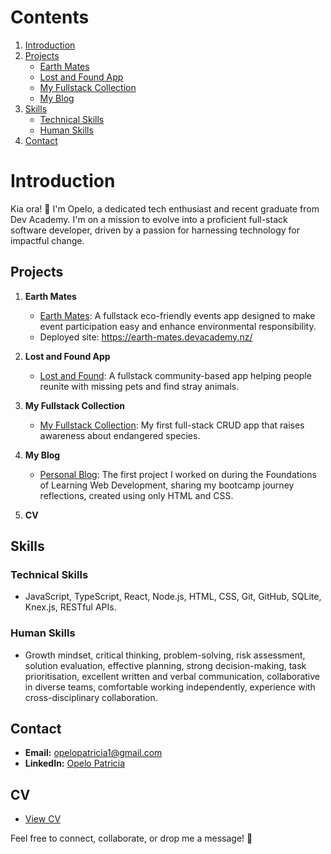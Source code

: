 # Contents

1. [Introduction](#introduction)
2. [Projects](#projects)
   - [Earth Mates](#earth-mates)
   - [Lost and Found App](#lost-and-found-app)
   - [My Fullstack Collection](#my-fullstack-collection)
   - [My Blog](#my-blog)
3. [Skills](#skills)
   - [Technical Skills](#technical-skills)
   - [Human Skills](#human-skills)
4. [Contact](#contact)


# Introduction

Kia ora! 👋 I'm Opelo, a dedicated tech enthusiast and recent graduate from Dev Academy. I'm on a mission to evolve into a proficient full-stack software developer, driven by a passion for harnessing technology for impactful change.

## Projects

1. **Earth Mates**
   - [Earth Mates](https://github.com/pikopiko-2023/earth-mates): A fullstack eco-friendly events app designed to make event participation easy and enhance environmental responsibility.
   - Deployed site: https://earth-mates.devacademy.nz/

2. **Lost and Found App**
   - [Lost and Found](https://github.com/pikopiko-2023/lost-and-found): A fullstack community-based app helping people reunite with missing pets and find stray animals.

3. **My Fullstack Collection**
   - [My Fullstack Collection](https://github.com/pikopiko-2023/my-fullstack-collection-query): My first full-stack CRUD app that raises awareness about endangered species.

4. **My Blog**
   - [Personal Blog](https://github.com/opelo-kebaitse/opelo-kebaitse.github.io): The first project I worked on during the Foundations of Learning Web Development, sharing my bootcamp journey reflections, created using only HTML and CSS.
     
5. **CV**

## Skills

### Technical Skills
- JavaScript, TypeScript, React, Node.js, HTML, CSS, Git, GitHub, SQLite, Knex.js, RESTful APIs.

### Human Skills
- Growth mindset, critical thinking, problem-solving, risk assessment, solution evaluation, effective planning, strong decision-making, task prioritisation, excellent written and verbal communication, collaborative in diverse teams, comfortable working independently, experience with cross-disciplinary collaboration.

## Contact

- **Email:** opelopatricia1@gmail.com
- **LinkedIn:** [Opelo Patricia](https://www.linkedin.com/in/opelo-patricia/)

## CV
- [View CV](https://github.com/opelo-kebaitse/opelo-kebaitse/blob/main/Opelo%20Patricia%20_%20CV.pdf)

Feel free to connect, collaborate, or drop me a message! 🚀

